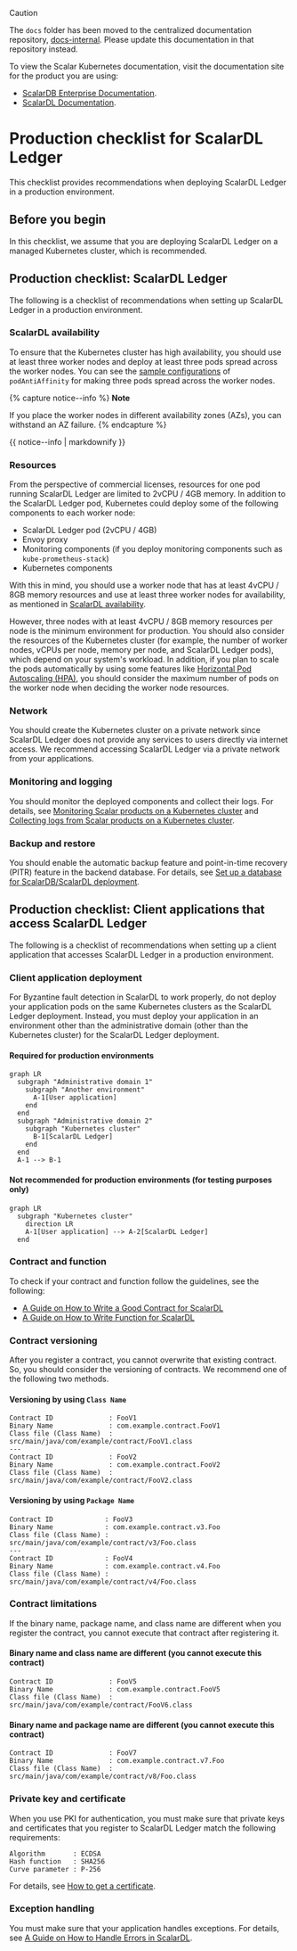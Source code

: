 > [!CAUTION]
> 
> The `docs` folder has been moved to the centralized documentation repository, [docs-internal](https://github.com/scalar-labs/docs-internal). Please update this documentation in that repository instead.
> 
> To view the Scalar Kubernetes documentation, visit the documentation site for the product you are using:
> 
> - [ScalarDB Enterprise Documentation](https://scalardb.scalar-labs.com/docs/latest/scalar-kubernetes/deploy-kubernetes/).
> - [ScalarDL Documentation](https://scalardl.scalar-labs.com/docs/latest/scalar-kubernetes/deploy-kubernetes/).

# Production checklist for ScalarDL Ledger

This checklist provides recommendations when deploying ScalarDL Ledger in a production environment.

## Before you begin

In this checklist, we assume that you are deploying ScalarDL Ledger on a managed Kubernetes cluster, which is recommended.

## Production checklist: ScalarDL Ledger

The following is a checklist of recommendations when setting up ScalarDL Ledger in a production environment.

### ScalarDL availability

To ensure that the Kubernetes cluster has high availability, you should use at least three worker nodes and deploy at least three pods spread across the worker nodes. You can see the [sample configurations](../conf/scalardl-custom-values.yaml) of `podAntiAffinity` for making three pods spread across the worker nodes.

{% capture notice--info %}
**Note**

If you place the worker nodes in different availability zones (AZs), you can withstand an AZ failure.
{% endcapture %}

<div class="notice--info">{{ notice--info | markdownify }}</div>

### Resources

From the perspective of commercial licenses, resources for one pod running ScalarDL Ledger are limited to 2vCPU / 4GB memory. In addition to the ScalarDL Ledger pod, Kubernetes could deploy some of the following components to each worker node:

* ScalarDL Ledger pod (2vCPU / 4GB)
* Envoy proxy
* Monitoring components (if you deploy monitoring components such as `kube-prometheus-stack`)
* Kubernetes components

With this in mind, you should use a worker node that has at least 4vCPU / 8GB memory resources and use at least three worker nodes for availability, as mentioned in [ScalarDL availability](#scalardl-availability).

However, three nodes with at least 4vCPU / 8GB memory resources per node is the minimum environment for production. You should also consider the resources of the Kubernetes cluster (for example, the number of worker nodes, vCPUs per node, memory per node, and ScalarDL Ledger pods), which depend on your system's workload. In addition, if you plan to scale the pods automatically by using some features like [Horizontal Pod Autoscaling (HPA)](https://kubernetes.io/docs/tasks/run-application/horizontal-pod-autoscale/), you should consider the maximum number of pods on the worker node when deciding the worker node resources.

### Network

You should create the Kubernetes cluster on a private network since ScalarDL Ledger does not provide any services to users directly via internet access. We recommend accessing ScalarDL Ledger via a private network from your applications.

### Monitoring and logging

You should monitor the deployed components and collect their logs. For details, see [Monitoring Scalar products on a Kubernetes cluster](./K8sMonitorGuide.md) and [Collecting logs from Scalar products on a Kubernetes cluster](./K8sLogCollectionGuide.md).

### Backup and restore

You should enable the automatic backup feature and point-in-time recovery (PITR) feature in the backend database. For details, see [Set up a database for ScalarDB/ScalarDL deployment](./SetupDatabase.md).

## Production checklist: Client applications that access ScalarDL Ledger

The following is a checklist of recommendations when setting up a client application that accesses ScalarDL Ledger in a production environment.

### Client application deployment

For Byzantine fault detection in ScalarDL to work properly, do not deploy your application pods on the same Kubernetes clusters as the ScalarDL Ledger deployment. Instead, you must deploy your application in an environment other than the administrative domain (other than the Kubernetes cluster) for the ScalarDL Ledger deployment.

#### Required for production environments

```mermaid
graph LR
  subgraph "Administrative domain 1"
    subgraph "Another environment"
      A-1[User application]
    end
  end
  subgraph "Administrative domain 2"
    subgraph "Kubernetes cluster"
      B-1[ScalarDL Ledger]
    end
  end
  A-1 --> B-1
```

#### Not recommended for production environments (for testing purposes only)

```mermaid
graph LR
  subgraph "Kubernetes cluster"
    direction LR
    A-1[User application] --> A-2[ScalarDL Ledger]
  end
```

### Contract and function

To check if your contract and function follow the guidelines, see the following:

* [A Guide on How to Write a Good Contract for ScalarDL](https://github.com/scalar-labs/scalardl/blob/master/docs/how-to-write-contract.md)
* [A Guide on How to Write Function for ScalarDL](https://github.com/scalar-labs/scalardl/blob/master/docs/how-to-write-function.md)

### Contract versioning

After you register a contract, you cannot overwrite that existing contract. So, you should consider the versioning of contracts. We recommend one of the following two methods.

#### Versioning by using `Class Name`

```console
Contract ID              : FooV1
Binary Name              : com.example.contract.FooV1
Class file (Class Name)  : src/main/java/com/example/contract/FooV1.class
---
Contract ID              : FooV2
Binary Name              : com.example.contract.FooV2
Class file (Class Name)  : src/main/java/com/example/contract/FooV2.class
```

#### Versioning by using `Package Name`

```console
Contract ID             : FooV3
Binary Name             : com.example.contract.v3.Foo
Class file (Class Name) : src/main/java/com/example/contract/v3/Foo.class
---
Contract ID             : FooV4
Binary Name             : com.example.contract.v4.Foo
Class file (Class Name) : src/main/java/com/example/contract/v4/Foo.class
```

### Contract limitations

If the binary name, package name, and class name are different when you register the contract, you cannot execute that contract after registering it.

#### Binary name and class name are different (you cannot execute this contract)

```console
Contract ID              : FooV5
Binary Name              : com.example.contract.FooV5
Class file (Class Name)  : src/main/java/com/example/contract/FooV6.class
```

#### Binary name and package name are different (you cannot execute this contract)

```console
Contract ID              : FooV7
Binary Name              : com.example.contract.v7.Foo
Class file (Class Name)  : src/main/java/com/example/contract/v8/Foo.class
```

### Private key and certificate

When you use PKI for authentication, you must make sure that private keys and certificates that you register to ScalarDL Ledger match the following requirements:

```console
Algorithm       : ECDSA
Hash function   : SHA256
Curve parameter : P-256
```

For details, see [How to get a certificate](https://github.com/scalar-labs/scalardl/blob/master/docs/ca/caclient-getting-started.md).

### Exception handling

You must make sure that your application handles exceptions. For details, see [A Guide on How to Handle Errors in ScalarDL](https://github.com/scalar-labs/scalardl/blob/master/docs/how-to-handle-errors.md).
